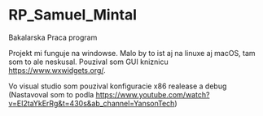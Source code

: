 # RP_Samuel_Mintal
Bakalarska Praca program

Projekt mi funguje na windowse. Malo by to ist aj na linuxe aj macOS, tam som to ale neskusal.
Pouzival som GUI kniznicu https://www.wxwidgets.org/.

Vo visual studio som pouzival konfiguracie x86 realease a debug (Nastavoval som to podla https://www.youtube.com/watch?v=EI2taYkErRg&t=430s&ab_channel=YansonTech)
